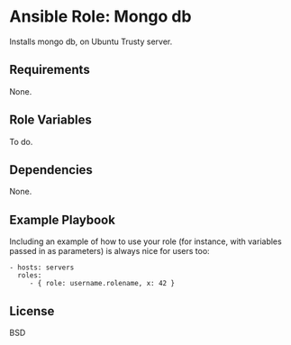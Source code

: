 Ansible Role: Mongo db
=========

Installs mongo db, on Ubuntu Trusty server.

Requirements
------------

None.

Role Variables
--------------

To do.

Dependencies
------------

None.

Example Playbook
----------------

Including an example of how to use your role (for instance, with variables passed in as parameters) is always nice for users too:

    - hosts: servers
      roles:
         - { role: username.rolename, x: 42 }

License
-------

BSD
